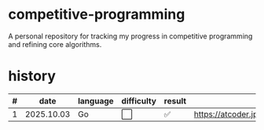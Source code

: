 # competitive-programming
A personal repository for tracking my progress in competitive programming and refining core algorithms.

# history

| # | date | language | difficulty | result | task |
| ---- | ---- | ---- | ---- | ---- | ---- |
| 1 | 2025.10.03 | Go | ⬜ | ✅ | https://atcoder.jp/contests/abc418/tasks/abc418_a |
